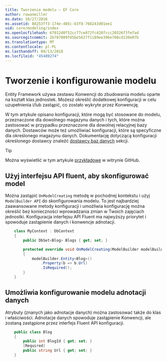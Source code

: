 ```yaml
---
title: Tworzenie modelu — EF Core
author: rowanmiller
ms.date: 10/27/2016
ms.assetid: 88253ff3-174e-485c-b3f8-768243d01ee1
uid: core/modeling/index
ms.openlocfilehash: 67012d0f52cc77ce872fc428fccc20526f3fefad
ms.sourcegitcommit: 2b787009fd5be5627f1189ee396e708cd130e07b
ms.translationtype: MT
ms.contentlocale: pl-PL
ms.lasthandoff: 09/13/2018
ms.locfileid: "45489274"
---
```

# <a name="creating-and-configuring-a-model"></a>Tworzenie i konfigurowanie modelu

Entity Framework używa zestawu Konwencji do zbudowania modelu oparte na kształt klas jednostek. Możesz określić dodatkowej konfiguracji w celu uzupełnienia i/lub zastąpić, co zostało wykryte przez Konwencję.

W tym artykule opisano konfiguracji, które mogą być stosowane do modelu, przeznaczone dla dowolnego magazynu danych i tych, które można zastosować w przypadku przeznaczone dla dowolnej relacyjnej bazy danych. Dostawców może też umożliwiać konfiguracji, które są specyficzne dla określonego magazynu danych. Dokumentację dotyczącą konfiguracji określonego dostawcy znaleźć [dostawcy baz danych](../providers/index.md) sekcji.

> [!TIP]  
> Można wyświetlić w tym artykule [przykładowe](https://github.com/aspnet/EntityFramework.Docs/tree/master/samples) w witrynie GitHub.

## <a name="use-fluent-api-to-configure-a-model"></a>Użyj interfejsu API fluent, aby skonfigurować model

Można zastąpić `OnModelCreating` metodę w pochodnej kontekstu i użyj `ModelBuilder API` do skonfigurowania modelu. To jest najbardziej zaawansowane metody konfiguracji i umożliwia konfigurację można określić bez konieczności wprowadzania zmian w Twoich zajęciach jednostki. Konfiguracja interfejsu API Fluent ma najwyższy priorytet i spowoduje zastąpienie danych i konwencje adnotacji.

<!-- [!code-csharp[Main](samples/core/Modeling/FluentAPI/Samples/Required.cs?range=5-15&highlight=5-10)] -->

``` csharp
    class MyContext : DbContext
    {
        public DbSet<Blog> Blogs { get; set; }

        protected override void OnModelCreating(ModelBuilder modelBuilder)
        {
            modelBuilder.Entity<Blog>()
                .Property(b => b.Url)
                .IsRequired();
        }
    }
```

## <a name="use-data-annotations-to-configure-a-model"></a>Umożliwia konfigurowanie modelu adnotacji danych

Atrybuty (znanych jako adnotacje danych) można zastosować także do klas i właściwości. Adnotacje danych spowoduje zastąpienie Konwencji, ale zostaną zastąpione przez interfejs Fluent API konfiguracji.

<!-- [!code-csharp[Main](samples/core/Modeling/DataAnnotations/Samples/Required.cs?range=11-16&highlight=4)] -->
``` csharp
    public class Blog
    {
        public int BlogId { get; set; }
        [Required]
        public string Url { get; set; }
    }
```

